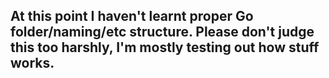 ## At this point I haven't learnt proper Go folder/naming/etc structure. Please don't judge this too harshly, I'm mostly testing out how stuff works.
